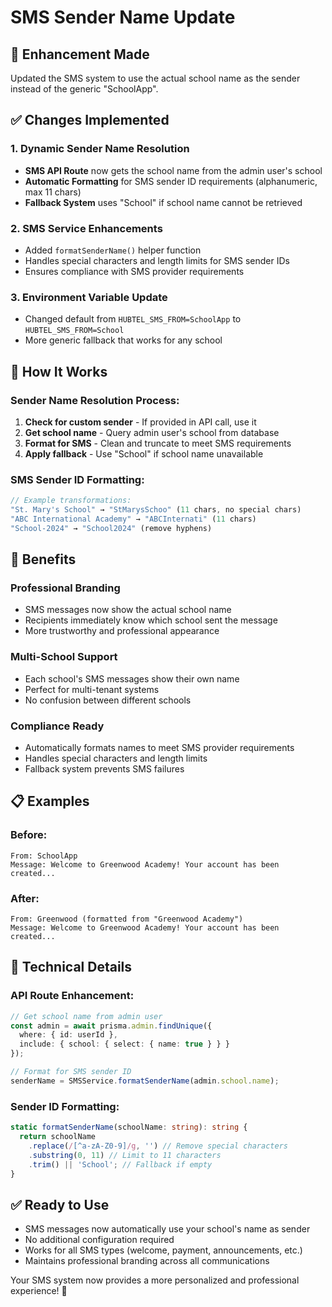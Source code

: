 # SMS Sender Name Update

## 🎯 **Enhancement Made**
Updated the SMS system to use the actual school name as the sender instead of the generic "SchoolApp".

## ✅ **Changes Implemented**

### 1. **Dynamic Sender Name Resolution**
- **SMS API Route** now gets the school name from the admin user's school
- **Automatic Formatting** for SMS sender ID requirements (alphanumeric, max 11 chars)
- **Fallback System** uses "School" if school name cannot be retrieved

### 2. **SMS Service Enhancements**
- Added `formatSenderName()` helper function
- Handles special characters and length limits for SMS sender IDs
- Ensures compliance with SMS provider requirements

### 3. **Environment Variable Update**
- Changed default from `HUBTEL_SMS_FROM=SchoolApp` to `HUBTEL_SMS_FROM=School`
- More generic fallback that works for any school

## 📱 **How It Works**

### **Sender Name Resolution Process:**
1. **Check for custom sender** - If provided in API call, use it
2. **Get school name** - Query admin user's school from database
3. **Format for SMS** - Clean and truncate to meet SMS requirements
4. **Apply fallback** - Use "School" if school name unavailable

### **SMS Sender ID Formatting:**
```typescript
// Example transformations:
"St. Mary's School" → "StMarysSchoo" (11 chars, no special chars)
"ABC International Academy" → "ABCInternati" (11 chars)
"School-2024" → "School2024" (remove hyphens)
```

## 🎉 **Benefits**

### **Professional Branding**
- SMS messages now show the actual school name
- Recipients immediately know which school sent the message
- More trustworthy and professional appearance

### **Multi-School Support**
- Each school's SMS messages show their own name
- Perfect for multi-tenant systems
- No confusion between different schools

### **Compliance Ready**
- Automatically formats names to meet SMS provider requirements
- Handles special characters and length limits
- Fallback system prevents SMS failures

## 📋 **Examples**

### **Before:**
```
From: SchoolApp
Message: Welcome to Greenwood Academy! Your account has been created...
```

### **After:**
```
From: Greenwood (formatted from "Greenwood Academy")
Message: Welcome to Greenwood Academy! Your account has been created...
```

## 🔧 **Technical Details**

### **API Route Enhancement:**
```typescript
// Get school name from admin user
const admin = await prisma.admin.findUnique({
  where: { id: userId },
  include: { school: { select: { name: true } } }
});

// Format for SMS sender ID
senderName = SMSService.formatSenderName(admin.school.name);
```

### **Sender ID Formatting:**
```typescript
static formatSenderName(schoolName: string): string {
  return schoolName
    .replace(/[^a-zA-Z0-9]/g, '') // Remove special characters
    .substring(0, 11) // Limit to 11 characters
    .trim() || 'School'; // Fallback if empty
}
```

## ✅ **Ready to Use**
- SMS messages now automatically use your school's name as sender
- No additional configuration required
- Works for all SMS types (welcome, payment, announcements, etc.)
- Maintains professional branding across all communications

Your SMS system now provides a more personalized and professional experience! 🎉